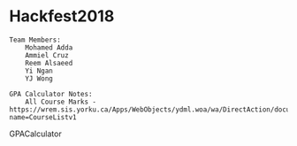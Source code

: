 # Hackfest2018
    Team Members:
        Mohamed Adda
        Ammiel Cruz
        Reem Alsaeed
        Yi Ngan
        YJ Wong

    GPA Calculator Notes:
        All Course Marks - https://wrem.sis.yorku.ca/Apps/WebObjects/ydml.woa/wa/DirectAction/document?name=CourseListv1
GPACalculator
